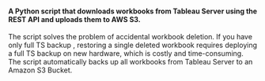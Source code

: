 #### A Python script that downloads workbooks from Tableau Server using the REST API and uploads them to AWS S3.

The script solves the problem of accidental workbook deletion. If you have only full TS backup , restoring a single deleted workbook requires deploying a full TS backup on new hardware, which is costly and time-consuming. The script automatically backs up all workbooks from Tableau Server to an Amazon S3 Bucket.

